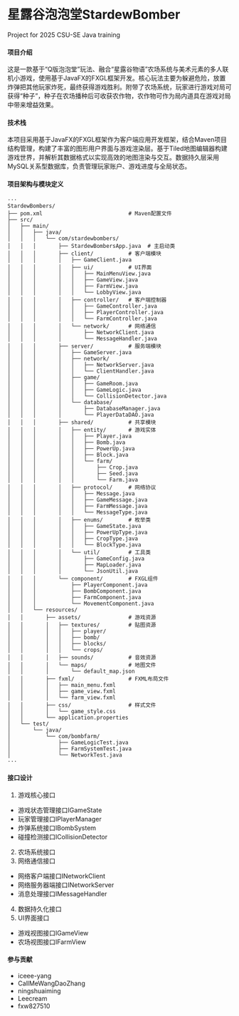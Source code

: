 # 星露谷泡泡堂StardewBomber
Project for 2025 CSU-SE Java training
#### 项目介绍
这是一款基于“Q版泡泡堂”玩法、融合“星露谷物语”农场系统与美术元素的多人联机小游戏，使用基于JavaFX的FXGL框架开发。核心玩法主要为躲避危险，放置炸弹把其他玩家炸死，最终获得游戏胜利。附带了农场系统，玩家进行游戏对局可获得“种子”，种子在农场播种后可收获农作物，农作物可作为局内道具在游戏对局中带来增益效果。
#### 技术栈
本项目采用基于JavaFX的FXGL框架作为客户端应用开发框架，结合Maven项目结构管理，构建了丰富的图形用户界面与游戏渲染层。基于Tiled地图编辑器构建游戏世界，并解析其数据格式以实现高效的地图渲染与交互。数据持久层采用MySQL关系型数据库，负责管理玩家账户、游戏进度与全局状态。
#### 项目架构与模块定义
    ···
    StardewBombers/  
    ├── pom.xml                           # Maven配置文件  
    ├── src/
    │   ├── main/
    │   │   ├── java/
    │   │   │   └── com/stardewbombers/
    │   │   │       ├── StardewBombersApp.java  # 主启动类
    │   │   │       ├── client/           # 客户端模块
    │   │   │       │   ├── GameClient.java
    │   │   │       │   ├── ui/           # UI界面
    │   │   │       │   │   ├── MainMenuView.java
    │   │   │       │   │   ├── GameView.java
    │   │   │       │   │   ├── FarmView.java
    │   │   │       │   │   └── LobbyView.java
    │   │   │       │   ├── controller/   # 客户端控制器
    │   │   │       │   │   ├── GameController.java
    │   │   │       │   │   ├── PlayerController.java
    │   │   │       │   │   └── FarmController.java
    │   │   │       │   └── network/      # 网络通信
    │   │   │       │       ├── NetworkClient.java
    │   │   │       │       └── MessageHandler.java
    │   │   │       ├── server/           # 服务端模块
    │   │   │       │   ├── GameServer.java
    │   │   │       │   ├── network/
    │   │   │       │   │   ├── NetworkServer.java
    │   │   │       │   │   └── ClientHandler.java
    │   │   │       │   ├── game/
    │   │   │       │   │   ├── GameRoom.java
    │   │   │       │   │   ├── GameLogic.java
    │   │   │       │   │   └── CollisionDetector.java
    │   │   │       │   └── database/
    │   │   │       │       ├── DatabaseManager.java
    │   │   │       │       └── PlayerDataDAO.java
    │   │   │       ├── shared/           # 共享模块
    │   │   │       │   ├── entity/       # 游戏实体
    │   │   │       │   │   ├── Player.java
    │   │   │       │   │   ├── Bomb.java
    │   │   │       │   │   ├── PowerUp.java
    │   │   │       │   │   ├── Block.java
    │   │   │       │   │   └── farm/
    │   │   │       │   │       ├── Crop.java
    │   │   │       │   │       ├── Seed.java
    │   │   │       │   │       └── Farm.java
    │   │   │       │   ├── protocol/     # 网络协议
    │   │   │       │   │   ├── Message.java
    │   │   │       │   │   ├── GameMessage.java
    │   │   │       │   │   ├── FarmMessage.java
    │   │   │       │   │   └── MessageType.java
    │   │   │       │   ├── enums/        # 枚举类
    │   │   │       │   │   ├── GameState.java
    │   │   │       │   │   ├── PowerUpType.java
    │   │   │       │   │   ├── CropType.java
    │   │   │       │   │   └── BlockType.java
    │   │   │       │   └── util/         # 工具类
    │   │   │       │       ├── GameConfig.java
    │   │   │       │       ├── MapLoader.java
    │   │   │       │       └── JsonUtil.java
    │   │   │       └── component/        # FXGL组件
    │   │   │           ├── PlayerComponent.java
    │   │   │           ├── BombComponent.java
    │   │   │           ├── FarmComponent.java
    │   │   │           └── MovementComponent.java
    │   │   └── resources/
    │   │       ├── assets/               # 游戏资源
    │   │       │   ├── textures/         # 贴图资源
    │   │       │   │   ├── player/
    │   │       │   │   ├── bomb/
    │   │       │   │   ├── blocks/
    │   │       │   │   └── crops/
    │   │       │   ├── sounds/           # 音效资源
    │   │       │   └── maps/             # 地图文件
    │   │       │       └── default_map.json
    │   │       ├── fxml/                 # FXML布局文件
    │   │       │   ├── main_menu.fxml
    │   │       │   ├── game_view.fxml
    │   │       │   └── farm_view.fxml
    │   │       ├── css/                  # 样式文件
    │   │       │   └── game_style.css
    │   │       └── application.properties
    │   └── test/
    │       └── java/
    │           └── com/bombfarm/
    │               ├── GameLogicTest.java
    │               ├── FarmSystemTest.java
    │               └── NetworkTest.java
    ···

#### 接口设计
1. 游戏核心接口
  - 游戏状态管理接口IGameState
  - 玩家管理接口IPlayerManager
  - 炸弹系统接口IBombSystem
  - 碰撞检测接口ICollisionDetector
2. 农场系统接口
3. 网络通信接口
  - 网络客户端接口INetworkClient
  - 网络服务器端接口INetworkServer
  - 消息处理接口IMessageHandler
4. 数据持久化接口
5. UI界面接口
  - 游戏视图接口IGameView
  - 农场视图接口IFarmView

#### 参与贡献
- iceee-yang
- CallMeWangDaoZhang
- ningshuaiming
- Leecream
- fxw827510
